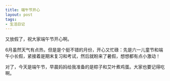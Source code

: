 ```yaml
---
title: 端午节开心
layout: post
tags: 
- 生活日记
---
```


又放假了，祝大家端午节开心啊。

6月虽然天气有点热，但是是个挺不错的月份，开心又忙碌：先是六一儿童节和端午小长假，紧接着是期末复习和考试，然后就盼来了暑假，想想都有点小激动！

对了，今天是端午节，早晨妈妈给我准备的是粽子和艾叶煮鸡蛋。大家也要记得吃啊。
